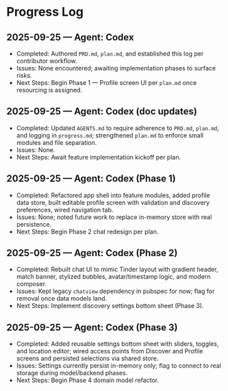 # Progress Log

## 2025-09-25 — Agent: Codex
- Completed: Authored `PRD.md`, `plan.md`, and established this log per contributor workflow.
- Issues: None encountered; awaiting implementation phases to surface risks.
- Next Steps: Begin Phase 1 — Profile screen UI per `plan.md` once resourcing is assigned.

## 2025-09-25 — Agent: Codex (doc updates)
- Completed: Updated `AGENTS.md` to require adherence to `PRD.md`, `plan.md`, and logging in `progress.md`; strengthened `plan.md` to enforce small modules and file separation.
- Issues: None.
- Next Steps: Await feature implementation kickoff per plan.

## 2025-09-25 — Agent: Codex (Phase 1)
- Completed: Refactored app shell into feature modules, added profile data store, built editable profile screen with validation and discovery preferences, wired navigation tab.
- Issues: None; noted future work to replace in-memory store with real persistence.
- Next Steps: Begin Phase 2 chat redesign per plan.

## 2025-09-25 — Agent: Codex (Phase 2)
- Completed: Rebuilt chat UI to mimic Tinder layout with gradient header, match banner, stylized bubbles, avatar/timestamp logic, and modern composer.
- Issues: Kept legacy `chatview` dependency in pubspec for now; flag for removal once data models land.
- Next Steps: Implement discovery settings bottom sheet (Phase 3).

## 2025-09-25 — Agent: Codex (Phase 3)
- Completed: Added reusable settings bottom sheet with sliders, toggles, and location editor; wired access points from Discover and Profile screens and persisted selections via shared store.
- Issues: Settings currently persist in-memory only; flag to connect to real storage during model/backend phases.
- Next Steps: Begin Phase 4 domain model refactor.
